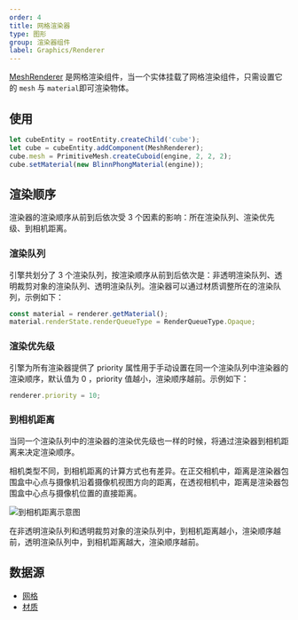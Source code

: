 ```yaml
---
order: 4
title: 网格渲染器
type: 图形
group: 渲染器组件
label: Graphics/Renderer
---
```


[MeshRenderer](${api}core/MeshRenderer) 是网格渲染组件，当一个实体挂载了网格渲染组件，只需设置它的 `mesh` 与 `material`即可渲染物体。

## 使用

```typescript
let cubeEntity = rootEntity.createChild('cube');
let cube = cubeEntity.addComponent(MeshRenderer);
cube.mesh = PrimitiveMesh.createCuboid(engine, 2, 2, 2);
cube.setMaterial(new BlinnPhongMaterial(engine));
```
<playground src="scene-basic.ts"></playground>

## 渲染顺序

渲染器的渲染顺序从前到后依次受 3 个因素的影响：所在渲染队列、渲染优先级、到相机距离。

### 渲染队列

引擎共划分了 3 个渲染队列，按渲染顺序从前到后依次是：非透明渲染队列、透明裁剪对象的渲染队列、透明渲染队列。渲染器可以通过材质调整所在的渲染队列，示例如下：
```typescript
const material = renderer.getMaterial();
material.renderState.renderQueueType = RenderQueueType.Opaque;
```

### 渲染优先级

引擎为所有渲染器提供了 priority 属性用于手动设置在同一个渲染队列中渲染器的渲染顺序，默认值为 0 ，priority 值越小，渲染顺序越前。示例如下：
```typescript
renderer.priority = 10;
```

### 到相机距离

当同一个渲染队列中的渲染器的渲染优先级也一样的时候，将通过渲染器到相机距离来决定渲染顺序。

相机类型不同，到相机距离的计算方式也有差异。在正交相机中，距离是渲染器包围盒中心点与摄像机沿着摄像机视图方向的距离，在透视相机中，距离是渲染器包围盒中心点与摄像机位置的直接距离。

![到相机距离示意图](https://mdn.alipayobjects.com/huamei_w6ifet/afts/img/A*gYvyQp6qD3YAAAAAAAAAAAAADjCHAQ/original)

在非透明渲染队列和透明裁剪对象的渲染队列中，到相机距离越小，渲染顺序越前，透明渲染队列中，到相机距离越大，渲染顺序越前。

## 数据源

- [网格](${docs}mesh-cn)
- [材质](${docs}material-cn)
